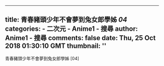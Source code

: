 
---
title: 青春豬頭少年不會夢到兔女郎學姊 _04_
categories: 
    - 二次元
    - Anime1 - 搜尋
author: Anime1 - 搜尋
comments: false
date: Thu, 25 Oct 2018 01:30:10 GMT
thumbnail: ''
---

<div>   
青春豬頭少年不會夢到兔女郎學姊 [04]  
</div>
            